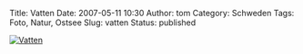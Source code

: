 Title: Vatten
Date: 2007-05-11 10:30
Author: tom
Category: Schweden
Tags: Foto, Natur, Ostsee
Slug: vatten
Status: published

[![Vatten](/pic/kapplasse_platsch_s.jpg "Vatten")](/pic/kapplasse_platsch_l.jpg)

